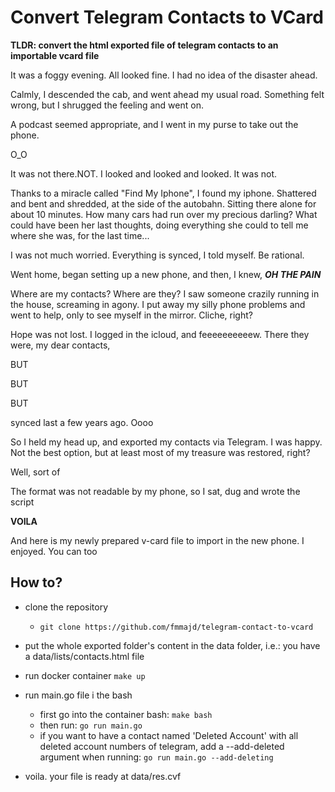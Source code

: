 # Convert Telegram Contacts to VCard

**TLDR: convert the html exported file of telegram contacts to an importable vcard file**

It was a foggy evening. All looked fine. I had no idea of the disaster ahead.

Calmly, I descended the cab, and went ahead my usual road.
Something felt wrong, but I shrugged the feeling and went on.

A podcast seemed appropriate, and I went in my purse to take out the phone.

O_O

It was not there.NOT. I looked and looked and looked. It was not.

Thanks to a miracle called "Find My Iphone", I found my iphone.
Shattered and bent and shredded, at the side of the autobahn.
Sitting there alone for about 10 minutes.
How many cars had run over my precious darling?
What could have been her last thoughts, doing everything she could to tell me where she was,
for the last time...


I was not much worried. Everything is synced, I told myself. Be rational.

Went home, began setting up a new phone, and then, I knew, ***OH THE PAIN***

Where are my contacts? Where are they?
I saw someone crazily running in the house, screaming in agony.
I put away my silly phone problems and went to help, only to see myself in the mirror.
Cliche, right?

Hope was not lost.
I logged in the icloud, and feeeeeeeeeew.
There they were, my dear contacts,

BUT

BUT

BUT

synced last a few years ago. Oooo

So I held my head up, and exported my contacts via Telegram.
I was happy.
Not the best option, but at least most of my treasure was restored, right?

Well, sort of

The format was not readable by my phone, so I sat, dug and wrote the script

**VOILA**

And here is my newly prepared v-card file to import in the new phone.
I enjoyed. You can too

## **How to?**

- clone the repository
  - ``git clone https://github.com/fmmajd/telegram-contact-to-vcard``

- put the whole exported folder's content in the data folder, i.e.: you have a data/lists/contacts.html file

- run docker container
  ``make up``

- run main.go file i the bash
  - first go into the container bash: `make bash`
  - then run: `go run main.go`
  - if you want to have a contact named 'Deleted Account' with all deleted account numbers of telegram, add a --add-deleted argument when running:
  `go run main.go --add-deleting`
  

- voila. your file is ready at data/res.cvf